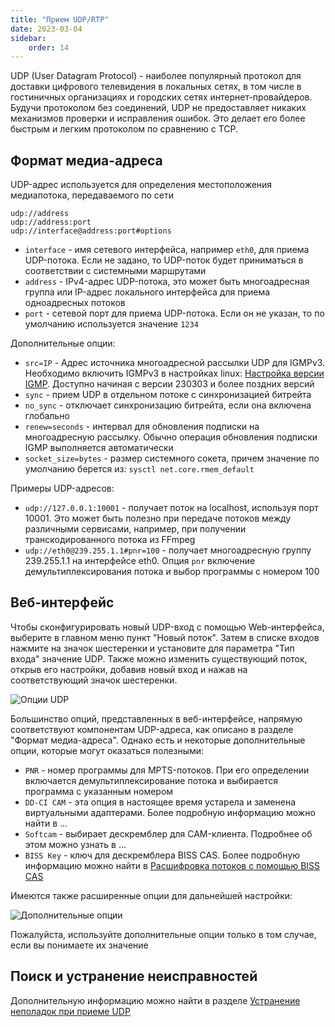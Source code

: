```yaml
---
title: "Прием UDP/RTP"
date: 2023-03-04
sidebar:
    order: 14
---
```


UDP (User Datagram Protocol) - наиболее популярный протокол для доставки цифрового телевидения в локальных сетях, в том числе в гостиничных организациях и городских сетях интернет-провайдеров. Будучи протоколом без соединений, UDP не предоставляет никаких механизмов проверки и исправления ошибок. Это делает его более быстрым и легким протоколом по сравнению с TCP.

## Формат медиа-адреса[](/ru/astra/receiving/ip/udp#media-address-format)

UDP-адрес используется для определения местоположения медиапотока, передаваемого по сети

```
udp://address
udp://address:port
udp://interface@address:port#options
```

- `interface` - имя сетевого интерфейса, например `eth0`, для приема UDP-потока. Если не задано, то UDP-поток будет приниматься в соответствии с системными маршрутами
- `address` - IPv4-адрес UDP-потока, это может быть многоадресная группа или IP-адрес локального интерфейса для приема одноадресных потоков
- `port` - сетевой порт для приема UDP-потока. Если он не указан, то по умолчанию используется значение `1234`

Дополнительные опции:

- `src=IP` - Адрес источника многоадресной рассылки UDP для IGMPv3. Необходимо включить IGMPv3 в настройках linux: [Настройка версии IGMP](/ru/misc/tools-and-utilities/network/configure-igmp-version). Доступно начиная с версии 230303 и более поздних версий
- `sync` - прием UDP в отдельном потоке с синхронизацией битрейта
- `no_sync` - отключает синхронизацию битрейта, если она включена глобально
- `renew=seconds` - интервал для обновления подписки на многоадресную рассылку. Обычно операция обновления подписки IGMP выполняется автоматически
- `socket_size=bytes` - размер системного сокета, причем значение по умолчанию берется из: `sysctl net.core.rmem_default`

Примеры UDP-адресов:

- `udp://127.0.0.1:10001` - получает поток на localhost, используя порт 10001. Это может быть полезно при передаче потоков между различными сервисами, например, при получении транскодированного потока из FFmpeg
- `udp://eth0@239.255.1.1#pnr=100` - получает многоадресную группу 239.255.1.1 на интерфейсе eth0. Опция `pnr` включение демультиплексирования потока и выбор программы с номером 100

## Веб-интерфейс[](/ru/astra/receiving/ip/udp#web-interface)

Чтобы сконфигурировать новый UDP-вход с помощью Web-интерфейса, выберите в главном меню пункт "Новый поток". Затем в списке входов нажмите на значок шестеренки и установите для параметра "Тип входа" значение UDP. Также можно изменить существующий поток, открыв его настройки, добавив новый вход и нажав на соответствующий значок шестеренки.

![Опции UDP](https://cdn.cesbo.com/help/astra/receiving/ip/udp/options.png)

Большинство опций, представленных в веб-интерфейсе, напрямую соответствуют компонентам UDP-адреса, как описано в разделе "Формат медиа-адреса". Однако есть и некоторые дополнительные опции, которые могут оказаться полезными:

- `PNR` - номер программы для MPTS-потоков. При его определении включается демультиплексирование потока и выбирается программа с указанным номером
- `DD-CI CAM` - эта опция в настоящее время устарела и заменена виртуальными адаптерами. Более подробную информацию можно найти в ...
- `Softcam` - выбирает дескремблер для CAM-клиента. Подробнее об этом можно узнать в ...
- `BISS Key` - ключ для дескремблера BISS CAS. Более подробную информацию можно найти в [Расшифровка потоков с помощью BISS CAS](/ru/astra/processing/cas/decrypt-biss)

Имеются также расширенные опции для дальнейшей настройки:

![Дополнительные опции](https://cdn.cesbo.com/help/astra/receiving/ip/udp/advanced.png)

Пожалуйста, используйте дополнительные опции только в том случае, если вы понимаете их значение

## Поиск и устранение неисправностей[](/ru/astra/receiving/ip/udp#troubleshooting)

Дополнительную информацию можно найти в разделе [Устранение неполадок при приеме UDP](/ru/misc/troubleshooting/receiving/udp)
